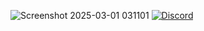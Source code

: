 ![Screenshot 2025-03-01 031101](https://github.com/user-attachments/assets/23a13658-5c36-4fec-81f0-efe0a9264764)
[![Discord](https://img.shields.io/discord/1006372235172384849?style=for-the-badge&logo=5865F2&logoColor=black&labelColor=black&color=%23f3f3f3
)](https://discord.gg/ENB7RbxVZE)
